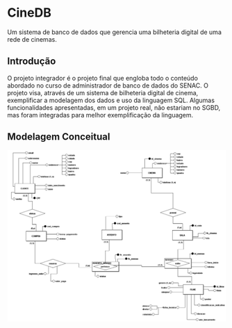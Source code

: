 # CineDB

Um sistema de banco de dados que gerencia uma bilheteria digital de uma rede de cinemas.

## Introdução

O projeto integrador é o projeto final que engloba todo o conteúdo abordado no curso de administrador de banco de dados do SENAC. O projeto visa, através de um sistema de bilheteria digital de cinema, exemplificar a modelagem dos dados e uso da linguagem SQL. Algumas funcionalidades apresentadas, em um projeto real, não estariam no SGBD, mas foram integradas para melhor exemplificação da linguagem.

## Modelagem Conceitual

![Modelo Conceitual](_modelagem\modelo_conceitual.png)
